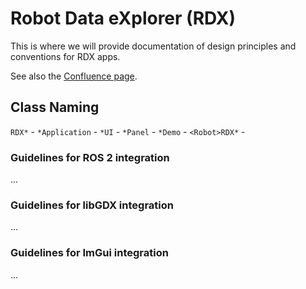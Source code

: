 # Robot Data eXplorer (RDX)

This is where we will provide documentation of design principles and conventions for RDX apps.

See also the [Confluence page](https://confluence.ihmc.us/pages/viewpage.action?pageId=224690693).

## Class Naming

`RDX*` - 
`*Application` -
`*UI` - 
`*Panel` - 
`*Demo` -
`<Robot>RDX*` - 

### Guidelines for ROS 2 integration

...

### Guidelines for libGDX integration

...

### Guidelines for ImGui integration

...

